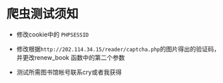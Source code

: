 # 爬虫测试须知

+ 修改cookie中的 `PHPSESSID`

+ 修改根据`http://202.114.34.15/reader/captcha.php`的图片得出的验证码，并更改renew_book 函数中的第二个参数

+ 测试所需图书馆帐号联系cry或者我获得
